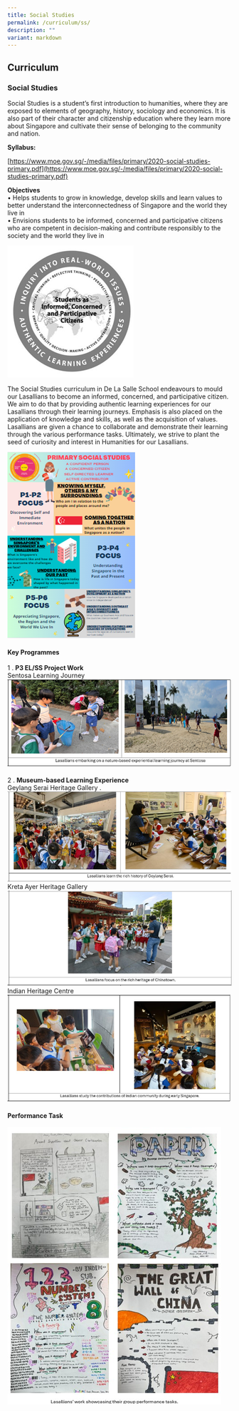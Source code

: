 ```yaml
---
title: Social Studies
permalink: /curriculum/ss/
description: ""
variant: markdown
---
```

## Curriculum

### Social Studies

Social Studies is a student’s first introduction to humanities, where they are exposed to elements of geography, history, sociology and economics. It is also part of their character and citizenship education where they learn more about Singapore and cultivate their sense of belonging to the community and nation.

**Syllabus:  <br>**

[https://www.moe.gov.sg/-/media/files/primary/2020-social-studies-primary.pdf](https://www.moe.gov.sg/-/media/files/primary/2020-social-studies-primary.pdf)

**Objectives** <br>
•	Helps students to grow in knowledge, develop skills and learn values to better understand the interconnectedness of Singapore and the world they live in <br>
•	Envisions students to be informed, concerned and participative citizens who are competent in decision-making and contribute responsibly to the society and the world they live in

![The Singapore Social Studies Curriculum](/images/2025/Picture1_1.jpg)

The Social Studies curriculum in De La Salle School endeavours to mould our Lasallians to become an informed, concerned, and participative citizen. We aim to do that by providing authentic learning experiences for our Lasallians through their learning journeys. Emphasis is also placed on the application of knowledge and skills, as well as the acquisition of values. Lasallians are given a chance to collaborate and demonstrate their learning through the various performance tasks. Ultimately, we strive to plant the seed of curiosity and interest in Humanities for our Lasallians.

![](/images/2025/Picture2.png)
#### Key Programmes

1 \. **P3 EL/SS Project Work**<br>
Sentosa Learning Journey
![](/images/2025/ss1.png)
<br clear="left"><br>
2 \. **Museum-based Learning Experience**<br>
Geylang Serai Heritage Gallery .<br>
![](/images/2025/ss2.jpg)
Kreta Ayer Heritage Gallery
![](/images/2025/kerrata.jpg)
Indian Heritage Centre
![](/images/2025/ss3.jpg)

#### Performance Task
![](/images/2025/ss_performance.jpg)